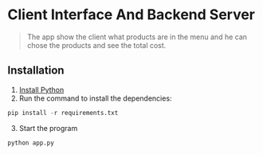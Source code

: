 # Client Interface And Backend Server
> The app show the client what products are in the menu and he can chose the products and see the total cost. 
## Installation
1. [Install Python](https://realpython.com/installing-python/)
2. Run the command to install the dependencies:
```python
pip install -r requirements.txt
```
3. Start the program
 ```python
python app.py
```